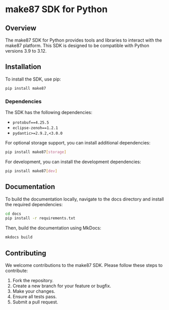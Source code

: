 # make87 SDK for Python

## Overview

The make87 SDK for Python provides tools and libraries to interact with the make87 platform. This SDK is designed to be compatible with Python versions 3.9 to 3.12.

## Installation

To install the SDK, use pip:

```bash
pip install make87
```

### Dependencies

The SDK has the following dependencies:

- `protobuf==4.25.5`
- `eclipse-zenoh==1.2.1`
- `pydantic>=2.9.2,<3.0.0`

For optional storage support, you can install additional dependencies:

```bash
pip install make87[storage]
```

For development, you can install the development dependencies:
```bash
pip install make87[dev]
```

## Documentation
To build the documentation locally, navigate to the docs directory and install the required dependencies:

```bash
cd docs
pip install -r requirements.txt
```

Then, build the documentation using MkDocs:

```bash
mkdocs build
```

## Contributing

We welcome contributions to the make87 SDK. Please follow these steps to contribute:

1. Fork the repository.
2. Create a new branch for your feature or bugfix.
3. Make your changes.
4. Ensure all tests pass.
5. Submit a pull request.